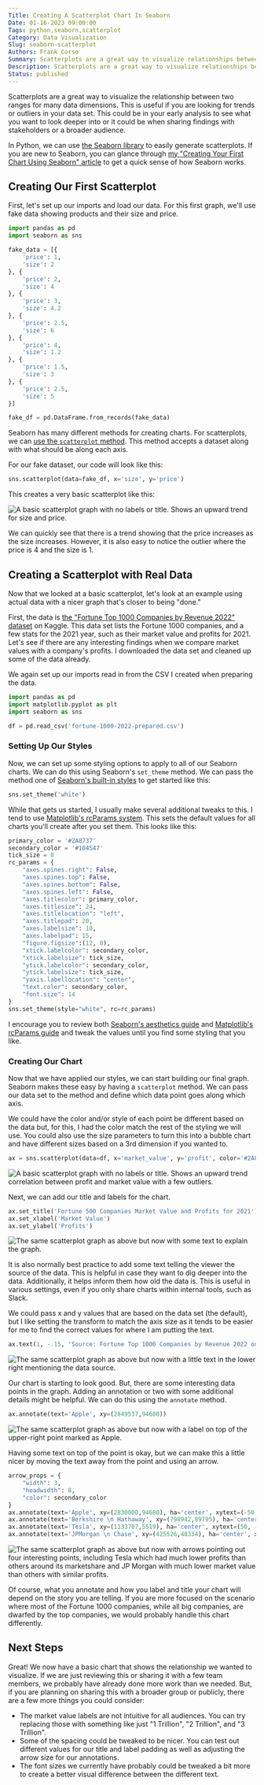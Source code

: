 ```yaml
---
Title: Creating A Scatterplot Chart In Seaborn
Date: 01-16-2023 09:00:00
Tags: python,seaborn,scatterplot
Category: Data Visualization
Slug: seaborn-scatterplot
Authors: Frank Corso
Summary: Scatterplots are a great way to visualize relationships between different dimensions. Learn how to create them in Python using Seaborn.
Description: Scatterplots are a great way to visualize relationships between different dimensions. Learn how to create them in Python using Seaborn.
Status: published
---
```


Scatterplots are a great way to visualize the relationship between two ranges for many data dimensions. This is useful if you are looking for trends or outliers in your data set. This could be in your early analysis to see what you want to look deeper into or it could be when sharing findings with stakeholders or a broader audience.

In Python, we can use [the Seaborn library]((https://seaborn.pydata.org)) to easily generate scatterplots. If you are new to Seaborn, you can glance through [my "Creating Your First Chart Using Seaborn" article](https://frankcorso.dev/seaborn.html) to get a quick sense of how Seaborn works. 

## Creating Our First Scatterplot

First, let's set up our imports and load our data. For this first graph, we'll use fake data showing products and their size and price.

```python
import pandas as pd
import seaborn as sns

fake_data = [{
    'price': 1,
    'size': 2
}, {
    'price': 2,
    'size': 4
}, {
    'price': 3,
    'size': 4.2
}, {
    'price': 2.5,
    'size': 6
}, {
    'price': 4,
    'size': 1.2
}, {
    'price': 1.5,
    'size': 3
}, {
    'price': 2.5,
    'size': 5
}]

fake_df = pd.DataFrame.from_records(fake_data)
```

Seaborn has many different methods for creating charts. For scatterplots, we can [use the `scatterplot` method](https://seaborn.pydata.org/generated/seaborn.scatterplot.html). This method accepts a dataset along with what should be along each axis.

For our fake dataset, our code will look like this:

```python
sns.scatterplot(data=fake_df, x='size', y='price')
```

This creates a very basic scatterplot like this:

![A basic scatterplot graph with no labels or title. Shows an upward trend for size and price.]({static}/images/seaborn-scatterplot-example-1.png)

We can quickly see that there is a trend showing that the price increases as the size increases. However, it is also easy to notice the outlier where the price is 4 and the size is 1.

## Creating a Scatterplot with Real Data

Now that we looked at a basic scatterplot, let's look at an example using actual data with a nicer graph that's closer to being "done."

First, the data is [the "Fortune Top 1000 Companies by Revenue 2022" dataset](https://www.kaggle.com/datasets/surajjha101/fortune-top-1000-companies-by-revenue-2022) on Kaggle. This data set lists the Fortune 1000 companies, and a few stats for the 2021 year, such as their market value and profits for 2021. Let's see if there are any interesting findings when we compare market values with a company's profits. I downloaded the data set and cleaned up some of the data already.

We again set up our imports read in from the CSV I created when preparing the data.

```python
import pandas as pd
import matplotlib.pyplot as plt
import seaborn as sns

df = pd.read_csv('fortune-1000-2022-prepared.csv')
```

### Setting Up Our Styles

Now, we can set up some styling options to apply to all of our Seaborn charts. We can do this using Seaborn's `set_theme` method. We can pass the method one of [Seaborn's built-in styles](https://seaborn.pydata.org/tutorial/aesthetics.html#seaborn-figure-styles) to get started like this:

```python
sns.set_theme('white')
```

While that gets us started, I usually make several additional tweaks to this. I tend to use [Matplotlib's rcParams system](https://matplotlib.org/stable/tutorials/introductory/customizing.html#matplotlib-rcparams). This sets the default values for all charts you'll create after you set them. This looks like this:

```python
primary_color = '#2A8737'
secondary_color = '#104547'
tick_size = 8
rc_params = {
    "axes.spines.right": False,
    "axes.spines.top": False,
    "axes.spines.bottom": False,
    "axes.spines.left": False,
    "axes.titlecolor": primary_color,
    "axes.titlesize": 24,
    "axes.titlelocation": "left",
    "axes.titlepad": 20,
    "axes.labelsize": 10,
    "axes.labelpad": 15,
    "figure.figsize":(12, 8),
    "xtick.labelcolor": secondary_color,
    "xtick.labelsize": tick_size,
    "ytick.labelcolor": secondary_color,
    "ytick.labelsize": tick_size,
    "yaxis.labellocation": "center",
    "text.color": secondary_color,
    "font.size": 14
}
sns.set_theme(style="white", rc=rc_params)
```

I encourage you to review both [Seaborn's aesthetics guide](https://seaborn.pydata.org/tutorial/aesthetics.html#seaborn-figure-styles) and [Matplotlib's rcParams guide](https://matplotlib.org/stable/tutorials/introductory/customizing.html#matplotlib-rcparams) and tweak the values until you find some styling that you like.

### Creating Our Chart

Now that we have applied our styles, we can start building our final graph. Seaborn makes these easy by having a `scatterplot` method. We can pass our data set to the method and define which data point goes along which axis.

We could have the color and/or style of each point be different based on the data but, for this, I had the color match the rest of the styling we will use. You could also use the size parameters to turn this into a bubble chart and have different sizes based on a 3rd dimension if you wanted to.

```python
ax = sns.scatterplot(data=df, x='market_value', y='profit', color='#2A8737', legend=False)
```

![A basic scatterplot graph with no labels or title. Shows an upward trend correlation between profit and market value with a few outliers.]({static}/images/seaborn-scatterplot-example-2.png)

Next, we can add our title and labels for the chart.

```python
ax.set_title('Fortune 500 Companies Market Value and Profits for 2021')
ax.set_xlabel('Market Value')
ax.set_ylabel('Profits')
```

![The same scatterplot graph as above but now with some text to explain the graph.]({static}/images/seaborn-scatterplot-example-3.png)

It is also normally best practice to add some text telling the viewer the source of the data. This is helpful in case they want to dig deeper into the data. Additionally, it helps inform them how old the data is. This is useful in various settings, even if you only share charts within internal tools, such as Slack.

We could pass x and y values that are based on the data set (the default), but I like setting the transform to match the axis size as it tends to be easier for me to find the correct values for where I am putting the text.

```python
ax.text(1, -.15, 'Source: Fortune Top 1000 Companies by Revenue 2022 on Kaggle', fontsize=12, horizontalalignment='right', transform=ax.transAxes)
```

![The same scatterplot graph as above but now with a little text in the lower right mentioning the data source.]({static}/images/seaborn-scatterplot-example-4.png)

Our chart is starting to look good. But, there are some interesting data points in the graph. Adding an annotation or two with some additional details might be helpful. We can do this using the `annotate` method.

```python
ax.annotate(text='Apple', xy=(2849537,94680))
```

![The same scatterplot graph as above but now with a label on top of the upper-right point marked as Apple.]({static}/images/seaborn-scatterplot-example-5.png)

Having some text on top of the point is okay, but we can make this a little nicer by moving the text away from the point and using an arrow.

```python
arrow_props = {
    "width": 3,
    "headwidth": 8,
    "color": secondary_color
}
ax.annotate(text='Apple', xy=(2830000,94680), ha='center', xytext=(-50, -5), textcoords='offset points', arrowprops=arrow_props)
ax.annotate(text='Berkshire \n Hathaway', xy=(798942,89795), ha='center', xytext=(70, -10), textcoords='offset points', arrowprops=arrow_props)
ax.annotate(text='Tesla', xy=(1133707,5519), ha='center', xytext=(50, -5), textcoords='offset points', arrowprops=arrow_props)
ax.annotate(text='JPMorgan \n Chase', xy=(425526,48334), ha='center', xytext=(70, -10), textcoords='offset points', arrowprops=arrow_props)
```

![The same scatterplot graph as above but now with arrows pointing out four interesting points, including Tesla which had much lower profits than others around its marketshare and JP Morgan with much lower market value than others with similar profits.]({static}/images/seaborn-scatterplot-example-6.png)

Of course, what you annotate and how you label and title your chart will depend on the story you are telling. If you are more focused on the scenario where most of the Fortune 1000 companies, while all big companies, are dwarfed by the top companies, we would probably handle this chart differently.

## Next Steps

Great! We now have a basic chart that shows the relationship we wanted to visualize. If we are just reviewing this or sharing it with a few team members, we probably have already done more work than we needed. But, if you are planning on sharing this with a broader group or publicly, there are a few more things you could consider:

* The market value labels are not intuitive for all audiences. You can try replacing those with something like just "1 Trillion", "2 Trillion", and "3 Trillion".
* Some of the spacing could be tweaked to be nicer. You can test out different values for our title and label padding as well as adjusting the arrow size for our annotations.
* The font sizes we currently have probably could be tweaked a bit more to create a better visual difference between the different text.